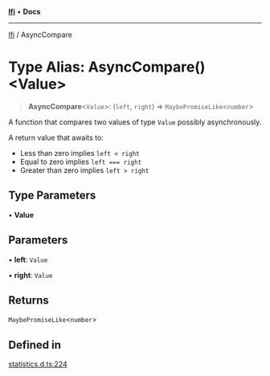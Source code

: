 [**lfi**](../readme.md) • **Docs**

***

[lfi](../globals.md) / AsyncCompare

# Type Alias: AsyncCompare()\<Value\>

> **AsyncCompare**\<`Value`\>: (`left`, `right`) => `MaybePromiseLike`\<`number`\>

A function that compares two values of type `Value` possibly asynchronously.

A return value that awaits to:
- Less than zero implies `left < right`
- Equal to zero implies `left === right`
- Greater than zero implies `left > right`

## Type Parameters

• **Value**

## Parameters

• **left**: `Value`

• **right**: `Value`

## Returns

`MaybePromiseLike`\<`number`\>

## Defined in

[statistics.d.ts:224](https://github.com/TomerAberbach/lfi/blob/a3eb3a94b2928b5200a7bcd0a14fdc70f0cb5947/src/operations/statistics.d.ts#L224)
